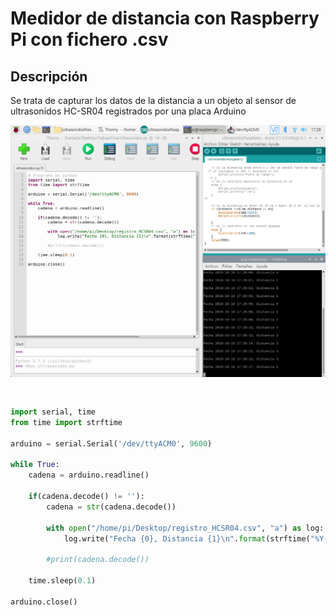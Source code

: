 # Medidor de distancia con Raspberry Pi con fichero .csv

## Descripción

Se trata de capturar los datos de la distancia a un objeto al sensor de ultrasonidos HC-SR04 registrados por una placa Arduino

![](captura.png) 

```arduino


```

```python
import serial, time
from time import strftime

arduino = serial.Serial('/dev/ttyACM0', 9600)

while True:
    cadena = arduino.readline()
  
    if(cadena.decode() != ''):
        cadena = str(cadena.decode())
                       
        with open("/home/pi/Desktop/registro_HCSR04.csv", "a") as log:
            log.write("Fecha {0}, Distancia {1}\n".format(strftime("%Y-%m-%d %H:%M:%S"), cadena))
        
        #print(cadena.decode())
  
    time.sleep(0.1)

arduino.close()
```
